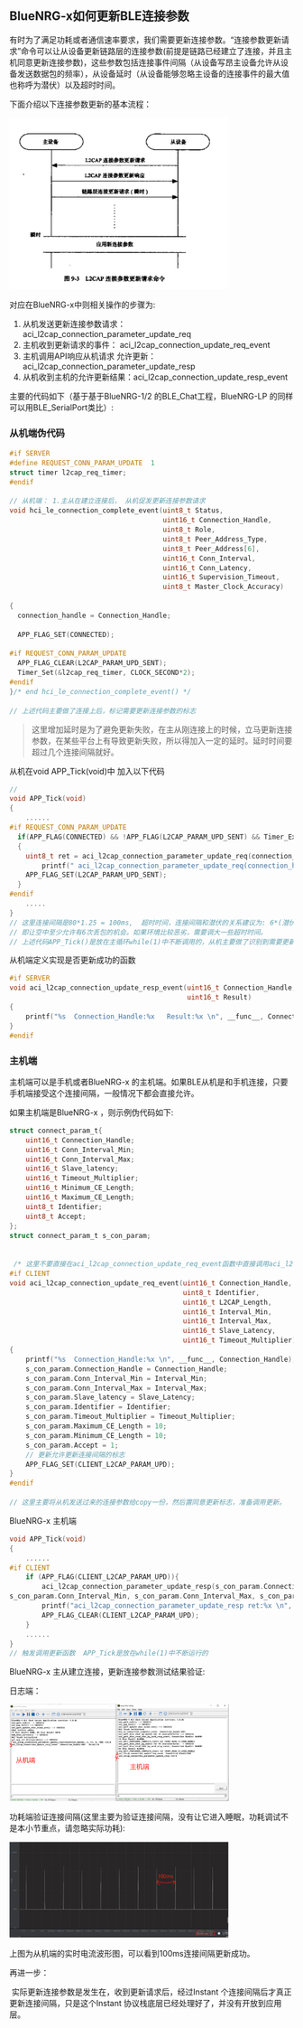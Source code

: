 ## BlueNRG-x如何更新BLE连接参数	

​    有时为了满足功耗或者通信速率要求，我们需要更新连接参数。“连接参数更新请求”命令可以让从设备更新链路层的连接参数(前提是链路已经建立了连接，并且主机同意更新连接参数)，这些参数包括连接事件间隔（从设备写昂主设备允许从设备发送数据包的频率），从设备延时（从设备能够忽略主设备的连接事件的最大值也称呼为潜伏）以及超时时间。

下面介绍以下连接参数更新的基本流程：

<img src="update_process.png" alt="update_process" style="zoom:38%;" />

对应在BlueNRG-x中则相关操作的步骤为:

1. 从机发送更新连接参数请求： aci_l2cap_connection_parameter_update_req
2. 主机收到更新请求的事件： aci_l2cap_connection_update_req_event
3. 主机调用API响应从机请求 允许更新： aci_l2cap_connection_parameter_update_resp
4. 从机收到主机的允许更新结果：aci_l2cap_connection_update_resp_event

主要的代码如下（基于基于BlueNRG-1/2 的BLE_Chat工程，BlueNRG-LP 的同样可以用BLE_SerialPort类比）:

### 从机端伪代码

```c
#if SERVER
#define REQUEST_CONN_PARAM_UPDATE  1
struct timer l2cap_req_timer;
#endif

// 从机端： 1.主从在建立连接后， 从机促发更新连接参数请求
void hci_le_connection_complete_event(uint8_t Status,
                                      uint16_t Connection_Handle,
                                      uint8_t Role,
                                      uint8_t Peer_Address_Type,
                                      uint8_t Peer_Address[6],
                                      uint16_t Conn_Interval,
                                      uint16_t Conn_Latency,
                                      uint16_t Supervision_Timeout,
                                      uint8_t Master_Clock_Accuracy)

{ 
  connection_handle = Connection_Handle;
  
  APP_FLAG_SET(CONNECTED);
  
#if REQUEST_CONN_PARAM_UPDATE
  APP_FLAG_CLEAR(L2CAP_PARAM_UPD_SENT);
  Timer_Set(&l2cap_req_timer, CLOCK_SECOND*2);
#endif
}/* end hci_le_connection_complete_event() */

// 上述代码主要做了连接上后，标记需要更新连接参数的标志
```

> 这里增加延时是为了避免更新失败，在主从刚连接上的时候，立马更新连接参数，在某些平台上有导致更新失败，所以得加入一定的延时。延时时间要超过几个连接间隔就好。

从机在void APP_Tick(void)中 加入以下代码

```c
// 
void APP_Tick(void)
{
    ......
#if REQUEST_CONN_PARAM_UPDATE    
  if(APP_FLAG(CONNECTED) && !APP_FLAG(L2CAP_PARAM_UPD_SENT) && Timer_Expired(&l2cap_req_timer))
  {
    uint8_t ret = aci_l2cap_connection_parameter_update_req(connection_handle, 80, 80, 0, 200);
		printf(" aci_l2cap_connection_parameter_update_req(connection_handle, 80, 80, 0, 200) ret:%x \n", ret);
    APP_FLAG_SET(L2CAP_PARAM_UPD_SENT);
  }
#endif
    .....
}
// 这里连接间隔是80*1.25 = 100ms,  超时时间，连接间隔和潜伏的关系建议为: 6*(潜伏+1) <= 超时时间
// 即让空中至少允许有6次丢包的机会。如果环境比较恶劣，需要调大一些超时时间。
// 上述代码APP_Tick()是放在主循环while(1)中不断调用的，从机主要做了识别到需要更新连接标志时，调用更新连接参数的请求函数。
```

从机端定义实现是否更新成功的函数

```c
#if SERVER
void aci_l2cap_connection_update_resp_event(uint16_t Connection_Handle,
                                            uint16_t Result)
{
	printf("%s  Connection_Handle:%x   Result:%x \n", __func__, Connection_Handle, Result);
}
#endif

```



### 主机端

主机端可以是手机或者BlueNRG-x 的主机端。如果BLE从机是和手机连接，只要手机端接受这个连接间隔，一般情况下都会直接允许。

如果主机端是BlueNRG-x ，则示例伪代码如下:

```c
struct connect_param_t{
	uint16_t Connection_Handle;
	uint16_t Conn_Interval_Min;
	uint16_t Conn_Interval_Max;
	uint16_t Slave_latency;
	uint16_t Timeout_Multiplier;
	uint16_t Minimum_CE_Length;
	uint16_t Maximum_CE_Length;
	uint8_t Identifier;
	uint8_t Accept;
};
struct connect_param_t s_con_param;


 /* 这里不要直接在aci_l2cap_connection_update_req_event函数中直接调用aci_l2cap_connection_parameter_update_req， 不然会报错：#define BLE_STATUS_NOT_ALLOWED              ((tBleStatus)(0x46))   因为，aci_l2cap_connection_update_req_event函数没有执行完成，状态不会切换完成，此时调用aci_l2cap_connection_parameter_update_req 会有问题*/
#if CLIENT
void aci_l2cap_connection_update_req_event(uint16_t Connection_Handle,
                                           uint8_t Identifier,
                                           uint16_t L2CAP_Length,
                                           uint16_t Interval_Min,
                                           uint16_t Interval_Max,
                                           uint16_t Slave_Latency,
                                           uint16_t Timeout_Multiplier)
{
	printf("%s  Connection_Handle:%x \n", __func__, Connection_Handle);
	s_con_param.Connection_Handle = Connection_Handle;
	s_con_param.Conn_Interval_Min = Interval_Min;
	s_con_param.Conn_Interval_Max = Interval_Max;
	s_con_param.Slave_latency = Slave_Latency;
	s_con_param.Identifier = Identifier;
	s_con_param.Timeout_Multiplier = Timeout_Multiplier;
	s_con_param.Maximum_CE_Length = 10;
	s_con_param.Minimum_CE_Length = 10;
	s_con_param.Accept = 1;
    // 更新允许更新连接间隔的标志
	APP_FLAG_SET(CLIENT_L2CAP_PARAM_UPD);
}
#endif

// 这里主要将从机发送过来的连接参数给copy一份，然后置同意更新标志，准备调用更新。
```

BlueNRG-x 主机端

```c
void APP_Tick(void)
{
    ......
#if CLIENT
	if (APP_FLAG(CLIENT_L2CAP_PARAM_UPD)){
		aci_l2cap_connection_parameter_update_resp(s_con_param.Connection_Handle, 
s_con_param.Conn_Interval_Min, s_con_param.Conn_Interval_Max, s_con_param.Slave_latency, s_con_param.Timeout_Multiplier, s_con_param.Minimum_CE_Length, s_con_param.Maximum_CE_Length, s_con_param.Identifier,	s_con_param.Accept);
        printf("aci_l2cap_connection_parameter_update_resp ret:%x \n", ret);
		APP_FLAG_CLEAR(CLIENT_L2CAP_PARAM_UPD);
	}
    ......
}
// 触发调用更新函数  APP_Tick是放在while(1)中不断运行的
```



BlueNRG-x 主从建立连接，更新连接参数测试结果验证:

日志端：

<img src="update_log.png" alt="update_log" style="zoom:38%;" />

功耗端验证连接间隔(这里主要为验证连接间隔，没有让它进入睡眠，功耗调试不是本小节重点，请忽略实际功耗):

<img src="update_result.png" alt="update_result" style="zoom:38%;" />

上图为从机端的实时电流波形图，可以看到100ms连接间隔更新成功。



再进一步：

​	实际更新连接参数是发生在，收到更新请求后，经过Instant  个连接间隔后才真正更新连接间隔，只是这个Instant  协议栈底层已经处理好了，并没有开放到应用层。